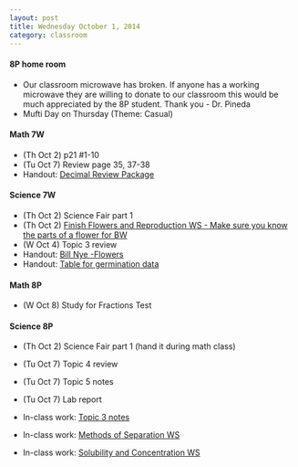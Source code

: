 ```yaml
---
layout: post  
title: Wednesday October 1, 2014
category: classroom
--- 
```

#### 8P home room
* Our classroom microwave has broken. If anyone has a working microwave they are willing to donate to our classroom this would be much appreciated by the 8P student. Thank you - Dr. Pineda
* Mufti Day on Thursday (Theme: Casual)

#### Math 7W
* (Th Oct 2) p21 #1-10
* (Tu Oct 7) Review page 35, 37-38
* Handout: [Decimal Review Package](https://www.dropbox.com/s/fes0s2ko3qc2rrh/Decimals%20Review%20Package%202.pdf?dl=0)

#### Science 7W
* (Th Oct 2) Science Fair part 1 
* (Th Oct 2) [Finish Flowers and Reproduction WS - Make sure you know the parts of a flower for BW](https://www.dropbox.com/s/tjhprpk37q9abv9/Flowers%20and%20Reproduction.pdf?dl=0)
* (W Oct 4) Topic 3 review
* Handout: [Bill Nye -Flowers](https://www.dropbox.com/s/uoz74u0k5ozf8o1/Bill%20Nye_Flowers.doc?dl=0)
* Handout: [Table for germination data](https://www.dropbox.com/s/lndanrn0prmb7yg/Bean%20Germination%20Experiment%20Observations%20Template%20Data%20Tables.pdf?dl=0)

#### Math 8P
* (W Oct 8) Study for Fractions Test

#### Science 8P
* (Th Oct 2) Science Fair part 1 (hand it during math class)
* (Tu Oct 7) Topic 4 review 
* (Tu Oct 7) Topic 5 notes
* (Tu Oct 7) Lab report

* In-class work: [Topic 3 notes](https://www.dropbox.com/s/gkjnrmia24vzic3/Topic%203.1.pdf?dl=0)
* In-class work: [Methods of Separation WS](https://www.dropbox.com/s/x72yztv9ojykn0z/Methods%20of%20Separation.pdf?dl=0)
* In-class work: [Solubility and Concentration WS](https://www.dropbox.com/s/ohn2m6k97qxq7pq/Solubility%20and%20Concentration.pdf?dl=0)


